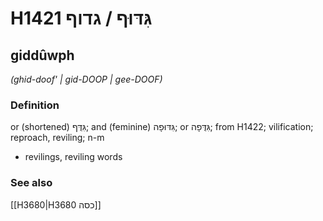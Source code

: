 # H1421 גִּדּוּף / גדוף

## giddûwph

_(ghid-doof' | ɡid-DOOP | ɡee-DOOF)_

### Definition

or (shortened) גִּדֻּף; and (feminine) גִּדּוּפָה; or גִּדֻּפָה; from H1422; vilification; reproach, reviling; n-m

- revilings, reviling words

### See also

[[H3680|H3680 כסה]]
